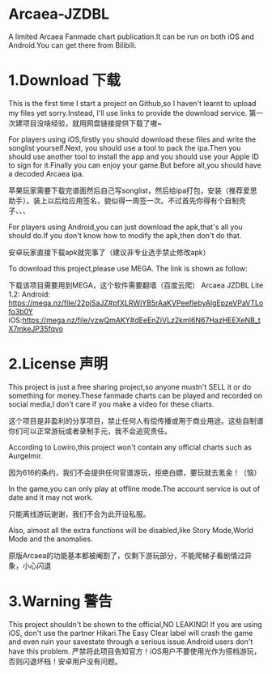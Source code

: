 # Arcaea-JZDBL
A limited Arcaea Fanmade chart publication.It can be run on both iOS and Android.You can get there from Bilibili.

# 1.Download 下载
  This is the first time I start a project on Github,so I haven't learnt to upload my files yet sorry.Instead, I'll use links to provide the download service.
  第一次建项目没啥经验，就用网盘链接提供下载了嗷~
  
  For players using iOS,firstly you should download these files and write the songlist yourself.Next, you should use a tool to pack the ipa.Then you should use another tool to install the app and you should use your Apple ID to sign for it.Finally you can enjoy your game.But before all,you should have a decoded Arcaea ipa.
  
  苹果玩家需要下载完谱面然后自己写songlist，然后给ipa打包，安装（推荐爱思助手）。装上以后给应用签名，貌似得一周签一次。不过首先你得有个自制壳子、、、
  
  For players using Android,you can just download the apk,that's all you should do.If you don't know how to modify the apk,then don't do that.
  
  安卓玩家直接下载apk就完事了（建议非专业选手禁止修改apk）
  
  To download this project,please use MEGA. The link is shown as follow:
  
  下载该项目需要用到MEGA，这个软件需要翻墙（百度云爬）
  Arcaea JZDBL Lite 1.2:
  Android: https://mega.nz/file/22pjSaJZ#pfXLRWiYB5rAaKVPeefIebyAlgEpzeVPaVTLofo3b0Y
  iOS:https://mega.nz/file/vzwQmAKY#dEeEnZiVLz2kmI6N67HazHEEXeNB_tX7mkeJP35fqvo
  
# 2.License 声明
  This project is just a free sharing project,so anyone mustn't SELL it or do something for money.These fanmade charts can be played and recorded on social media,I don't care if you make a video for these charts.
  
  这个项目是非盈利的分享项目，禁止任何人有偿传播或用于商业用途。这些自制谱你们可以正常游玩或者录制手元，我不会追究责任。

  According to Lowiro,this project won't contain any official charts such as Aurgelmir.
  
  因为616的条约，我们不会提供任何官谱游玩，拒绝白嫖，要玩就去氪金！（恼）
  
  In the game,you can only play at offline mode.The account service is out of date and it may not work.
  
  只能离线游玩谢谢，我们不会为此开设私服。
  
  Also, almost all the extra functions will be disabled,like Story Mode,World Mode and the anomalies.
  
  原版Arcaea的功能基本都被阉割了，仅剩下游玩部分，不能爬梯子看剧情过异象，小心闪退

# 3.Warning 警告
  This project shouldn't be shown to the official,NO LEAKING! 
  If you are using iOS, don't use the partner Hikari.The Easy Clear label will crash the game and even ruin your savestate through a serious issue.Android users don't have this problem.
  严禁将此项目告知官方！iOS用户不要使用光作为搭档游玩，否则闪退坏档！安卓用户没有问题。
